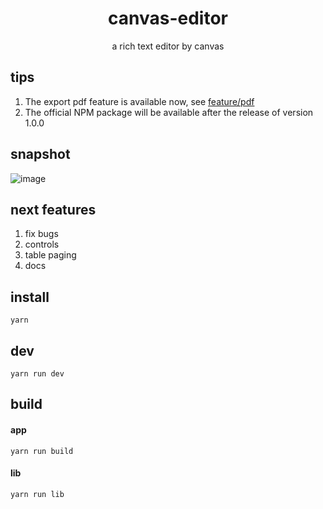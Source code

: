 <h1 align="center">canvas-editor</h1>

<p align="center"> a rich text editor by canvas</p>

## tips

1. The export pdf feature is available now, see [feature/pdf](https://github.com/Hufe921/canvas-editor/tree/feature/pdf)
2. The official NPM package will be available after the release of version 1.0.0

## snapshot

![image](https://github.com/Hufe921/canvas-editor/blob/main/src/assets/snapshots/main_v0.9.6.png)

## next features

1. fix bugs
2. controls
3. table paging
4. docs

## install

`yarn`

## dev

`yarn run dev`

## build

#### app
`yarn run build`

#### lib
`yarn run lib`